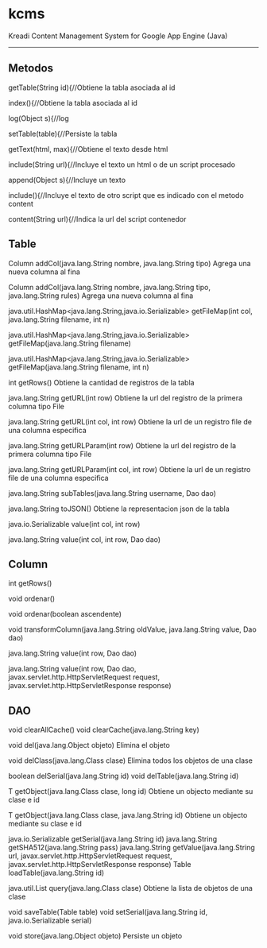 kcms
====

Kreadi Content Management System for Google App Engine (Java)

----------------------------------------------------------------------------------

Metodos
----------------------------------------------------------------------------------
getTable(String id){//Obtiene la tabla asociada al id

index(){//Obtiene la tabla asociada al id

log(Object s){//log

setTable(table){//Persiste la tabla

getText(html, max){//Obtiene el texto desde html

include(String url){//Incluye el texto un html o de un script procesado

append(Object s){//Incluye un texto

include(){//Incluye el texto de otro script que es indicado con el metodo content

content(String url){//Indica la url del script contenedor

Table
----------------------------------------------------------------------------------
Column	addCol(java.lang.String nombre, java.lang.String tipo)
Agrega una nueva columna al fina

Column	addCol(java.lang.String nombre, java.lang.String tipo, java.lang.String rules)
Agrega una nueva columna al fina

java.util.HashMap<java.lang.String,java.io.Serializable>	getFileMap(int col, java.lang.String filename, int n) 

java.util.HashMap<java.lang.String,java.io.Serializable>	getFileMap(java.lang.String filename) 

java.util.HashMap<java.lang.String,java.io.Serializable>	getFileMap(java.lang.String filename, int n) 

int	getRows()
Obtiene la cantidad de registros de la tabla

java.lang.String	getURL(int row)
Obtiene la url del registro de la primera columna tipo File

java.lang.String	getURL(int col, int row)
Obtiene la url de un registro file de una columna especifica

java.lang.String	getURLParam(int row)
Obtiene la url del registro de la primera columna tipo File

java.lang.String	getURLParam(int col, int row)
Obtiene la url de un registro file de una columna especifica

java.lang.String	subTables(java.lang.String username, Dao dao) 

java.lang.String	toJSON()
Obtiene la representacion json de la tabla

java.io.Serializable	value(int col, int row) 

java.lang.String	value(int col, int row, Dao dao) 

Column
----------------------------------------------------------------------------------
int	getRows() 

void	ordenar() 

void	ordenar(boolean ascendente) 

void	transformColumn(java.lang.String oldValue, java.lang.String value, Dao dao) 

java.lang.String	value(int row, Dao dao) 

java.lang.String	value(int row, Dao dao, javax.servlet.http.HttpServletRequest request, javax.servlet.http.HttpServletResponse response) 

DAO
----------------------------------------------------------------------------------
void	clearAllCache() 
void	clearCache(java.lang.String key) 

void	del(java.lang.Object objeto)
Elimina el objeto

void	delClass(java.lang.Class clase)
Elimina todos los objetos de una clase

boolean	delSerial(java.lang.String id) 
void	delTable(java.lang.String id) 

<T> T	getObject(java.lang.Class<T> clase, long id)
Obtiene un objecto mediante su clase e id

<T> T	getObject(java.lang.Class<T> clase, java.lang.String id)
Obtiene un objecto mediante su clase e id

java.io.Serializable	getSerial(java.lang.String id) 
java.lang.String	getSHA512(java.lang.String pass) 
java.lang.String	getValue(java.lang.String url, javax.servlet.http.HttpServletRequest request, javax.servlet.http.HttpServletResponse response) 
Table	loadTable(java.lang.String id) 

java.util.List<?>	query(java.lang.Class<?> clase)
Obtiene la lista de objetos de una clase

void	saveTable(Table table) 
void	setSerial(java.lang.String id, java.io.Serializable serial) 

void	store(java.lang.Object objeto)
Persiste un objeto